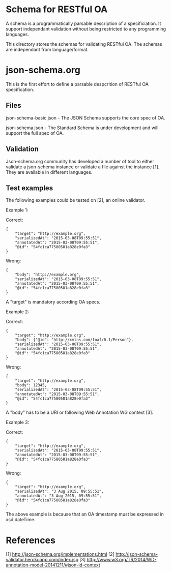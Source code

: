# Schema for RESTful OA
A schema is a programmatically parsable description of a specificiation. It support independant validation without being restricted to any programming languages.

This directory stores the schemas for validating RESTful OA. The schemas are independant from language/format.

# json-schema.org
This is the first effort to define a parsable despcrition of RESTful OA specification.

## Files
json-schema-basic.json - The JSON Schema supports the core spec of OA.

json-schema.json - The Standard Schema is under development and will support the full spec of OA.

## Validation
Json-schema.org community has developed a number of tool to either validate a json-schema instance or validate a file against the instance [1]. They are available in different languages.

## Test examples
The following examples could be tested on [2], an online validator.

Example 1:

Correct:

	{
	    "target": "http://example.org",
	    "serializedAt": "2015-03-08T09:55:51",
	    "annotatedAt": "2015-03-08T09:55:51",
	    "@id": "54fc1ca77580581a828e0fa3"
	}

Wrong:

	{
	    "body": "http://example.org",
	    "serializedAt": "2015-03-08T09:55:51",
	    "annotatedAt": "2015-03-08T09:55:51",
	    "@id": "54fc1ca77580581a828e0fa3"
	}

A "target" is mandatory according OA specs.

Example 2:

Correct:

	{
	    "target": "http://example.org",
	    "body": {"@id": "http://xmlns.com/foaf/0.1/Person"},
	    "serializedAt": "2015-03-08T09:55:51",
	    "annotatedAt": "2015-03-08T09:55:51",
	    "@id": "54fc1ca77580581a828e0fa3"
	}

Wrong:

	{
	    "target": "http://example.org",
	    "body": 12345,
	    "serializedAt": "2015-03-08T09:55:51",
	    "annotatedAt": "2015-03-08T09:55:51",
	    "@id": "54fc1ca77580581a828e0fa3"
	}

A "body" has to be a URI or following Web Annotation WG context [3].

Example 3:

Correct:

	{
	    "target": "http://example.org",
	    "serializedAt": "2015-03-08T09:55:51",
	    "annotatedAt": "2015-03-08T09:55:51",
	    "@id": "54fc1ca77580581a828e0fa3"
	}

Wrong:

	{
	    "target": "http://example.org",
	    "serializedAt": "3 Aug 2015, 09:55:51",
	    "annotatedAt": "3 Aug 2015, 09:55:51",
	    "@id": "54fc1ca77580581a828e0fa3"
	}

The above example is because that an OA timestamp must be expressed in xsd:dateTime.


# References
[1] http://json-schema.org/implementations.html
[2] http://json-schema-validator.herokuapp.com/index.jsp
[3] http://www.w3.org/TR/2014/WD-annotation-model-20141211/#json-ld-context
